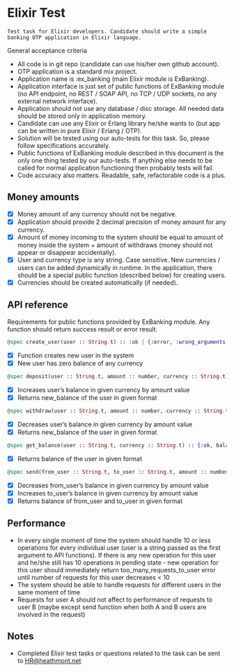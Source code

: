 # Elixir Test

`Test task for Elixir developers. Candidate should write a simple banking OTP application in Elixir language.`

General acceptance criteria
 - All code is in git repo (candidate can use his/her own github account).
 - OTP application is a standard mix project.
 - Application name is :ex_banking (main Elixir module is ExBanking).
 - Application interface is just set of public functions of ExBanking module (no API endpoint, no REST / SOAP API, no TCP / UDP sockets, no any external network interface).
 - Application should not use any database / disc storage. All needed data should be stored only in application memory.
 - Candidate can use any Elixir or Erlang library he/she wants to (but app can be written in pure Elixir / Erlang / OTP).
 - Solution will be tested using our auto-tests for this task. So, please follow specifications accurately.
 - Public functions of ExBanking module described in this document is the only one thing tested by our auto-tests. If anything else needs to be called for normal application functioning then probably tests will fail.
 - Code accuracy also matters. Readable, safe, refactorable code is a plus.

## Money amounts

 - [x] Money amount of any currency should not be negative.
 - [x] Application should provide 2 decimal precision of money amount for any currency.
 - [x] Amount of money incoming to the system should be equal to amount of money inside the system + amount of withdraws (money should not appear or disappear accidentally).
 - [x] User and currency type is any string. Case sensitive. New currencies / users can be added dynamically in runtime. In the application, there should be a special public function (described below) for creating users.
 - [x] Currencies should be created automatically (if needed).

## API reference

Requirements for public functions provided by ExBanking module. Any function should return success result or error result.

```elixir
@spec create_user(user :: String.t) :: :ok | {:error, :wrong_arguments | :user_already_exists}
```

 - [x] Function creates new user in the system
 - [x] New user has zero balance of any currency

```elixir
@spec deposit(user :: String.t, amount :: number, currency :: String.t) :: {:ok, new_balance :: number} | {:error, :wrong_arguments | :user_does_not_exist | :too_many_requests_to_user}
```

 - [x] Increases user’s balance in given currency by amount value
 - [x] Returns new_balance of the user in given format

```elixir
@spec withdraw(user :: String.t, amount :: number, currency :: String.t) :: {:ok, new_balance :: number} | {:error, :wrong_arguments | :user_does_not_exist | :not_enough_money | :too_many_requests_to_user}
```

 - [x] Decreases user’s balance in given currency by amount value
 - [x] Returns new_balance of the user in given format

```elixir
@spec get_balance(user :: String.t, currency :: String.t) :: {:ok, balance :: number} | {:error, :wrong_arguments | :user_does_not_exist | :too_many_requests_to_user}
```

 - [x] Returns balance of the user in given format

```elixir
@spec send(from_user :: String.t, to_user :: String.t, amount :: number, currency :: String.t) :: {:ok, from_user_balance :: number, to_user_balance :: number} | {:error, :wrong_arguments | :not_enough_money | :sender_does_not_exist | :receiver_does_not_exist | :too_many_requests_to_sender | :too_many_requests_to_receiver}
```

 - [x] Decreases from_user’s balance in given currency by amount value
 - [x] Increases to_user’s balance in given currency by amount value
 - [x] Returns balance of from_user and to_user in given format

## Performance

 - In every single moment of time the system should handle 10 or less operations for every individual user (user is a string passed as the first argument to API functions). If there is any new operation for this user and he/she still has 10 operations in pending state - new operation for this user should immediately return too_many_requests_to_user error until number of requests for this user decreases < 10
 - The system should be able to handle requests for different users in the same moment of time
 - Requests for user A should not affect to performance of requests to user B (maybe except send function when both A and B users are involved in the request)

## Notes

 - Completed Elixir test tasks or questions related to the task can be sent to HR@heathmont.net
